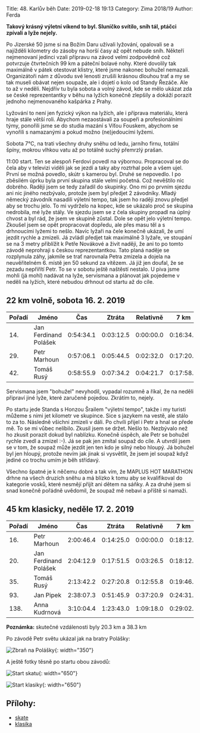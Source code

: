 Title: 48. Karlův běh
Date: 2019-02-18 19:13
Category: Zima 2018/19
Author: Ferda

**Takový krásný výletní víkend to byl. Sluníčko svítilo, sníh tál, ptáčci zpívali a lyže nejely.**

Po Jizerské 50 jsme si na Božím Daru užívali lyžování, opalovali se a najížděli kilometry do zásoby na horší časy až opět nebude sníh. Někteří nejmenovaní jedinci vzali přípravu na závod velmi zodpovědně což potvrzuje čtvrtečních 99 km a páteční bolavé nohy. Které dovolily tak maximálně v pátek otestovat klistry, které jsme nakonec bohužel nemazali. Organizátoři nám z důvodu své lenosti zrušili krásnou dlouhou trať a my se tak museli obávat nejen soupaže, ale i dojetí o kolo od Standy Řezáče. Ale to až v neděli. Nejdřív tu byla sobota a volný závod, kde se mělo ukázat zda se české reprezentantky v běhu na lyžích konečně zlepšily a dokáží porazit jednoho nejmenovaného kašpárka z Prahy.

Lyžování to není jen fyzický výkon na lyžích, ale i příprava materiálu, která hraje stále větší roli. Abychom nezaostávali za soupeři a profesionálními týmy, ponořili jsme se do studia mazání s Víťou Fouskem, abychom se vynořili s namazanými a pokud možno (ne)jedoucími lyžemi.

Sobota 7°C, na trati všechny druhy sněhu od ledu, jarního firnu, totální špíny, mokrou vlhkou vatu až po totálně suchý přemrzlý prašan.

11:00 start. Ten se alespoň Ferdovi povedl na výbornou. Propracoval se do čela aby v televizi viděli jak se jezdí a taky aby roztrhal pole a všem ujel. První se možná povedlo, skútr s kamerou byl. Druhé se nepovedlo. I po zběsilém úprku byla první skupina stále velmi početná. Což nevěštilo nic dobrého. Raději jsem se tedy zařadil do skupinky. Ono mi po prvním sjezdu ani nic jiného nezbývalo, protože jsem byl předjet 2 závodníky. Mladý německý závodník nasadili výletní tempo, tak jsem ho raději znovu předjel aby se trochu jelo. To mi vydrželo na kopec, kde se ukázalo proč se skupina nedrobila, mé lyže stály. Ve sjezdu jsem se z čela skupiny propadl na úplný chvost a byl rád, že jsem ve skupině zůstal. Dole se opět jelo výletní tempo. Zkoušel jsem se opět propracovat dopředu, ale přes masu těl a s drhnoucími lyžemi to nešlo. Navíc lyžaři na čele konečně ukázali, že umí jezdit rychle a zmizeli. Já zvládl předjet tak maximálně 3 lyžaře, ve stoupání se na 3 metry přiblížit k Petře Novákové a živit naději, že ani to po tomto závodě neprohraji s českou reprezentantkou. Tato planá naděje se rozplynula záhy, jakmile se trať narovnala Petra zmizela a dojela na neuvěřitelném 6. místě jen 50 sekund za vítězem. Já již jen doufal, že se zezadu nepřiřítí Petr. To se v sobotu ještě naštěstí nestalo. U piva jsme mohli (já mohl) nadávat na lyže, servismana a plánovat jak pojedeme v neděli na lyžích, které nebudou drhnout od startu až do cíle.

22 km volně, sobota 16. 2. 2019
-------------------------------

| Pořadí | Jméno                 | Čas       | Ztráta    | Relativně | 7 km      |
|--------|-----------------------|-----------|-----------|-----------|-----------|
| 14.    | Jan Ferdinand Polášek | 0:54:34.1 | 0:03:12.5 | 0:00:00.0 | 0:16:34.9 |
| 29.    | Petr Marhoun          | 0:57:06.1 | 0:05:44.5 | 0:02:32.0 | 0:17:20.4 |
| 42.    | Tomáš Rusý            | 0:58:55.9 | 0:07:34.2 | 0:04:21.7 | 0:17:58.1 |

Servismana jsem "bohužel" nevyhodil, vypadal rozumně a říkal, že na neděli připraví jiné lyže, které zaručeně pojedou. Zkrátím to, nejely.

Po startu jede Standa s Honzou Šrailem "výletní tempo", takže i my turisti můžeme s nimi jet kilometr ve skupince. Sice s jazykem na vestě, ale stálo to za to. Následně všichni zmizeli v dáli. Po chvíli přijel i Petr a hnal se přede mě. To se mi vůbec nelíbilo. Zkusil jsem se držet. Nešlo to. Nezbývalo než ho zkusit porazit dokud byl nablízku. Konečně úspěch, ale Petr se bohužel rychle zvedl a zmizel :-). Já se pak jen zmítal soupaž do cíle. A utvrdil jsem se v tom, že soupaž může jezdit jen ten kdo je silný nebo hloupý. Já bohužel byl jen hloupý, protože nevím jak jinak si vysvětlit, že jsem jel soupaž když jediné co trochu umím je běh střídavý.

Všechno špatné je k něčemu dobré a tak vím, že MAPLUS HOT MARATHON drhne na všech druzích sněhu a má blízko k tomu aby se kvalifikoval do kategorie vosků, které nesmějí přijít ani dětem na sáňky. A za druhé jsem si snad konečně pořádně uvědomil, že soupaž mě nebaví a příště si namaži.

45 km klasicky, neděle 17. 2. 2019
----------------------------------

| Pořadí | Jméno                 | Čas       | Ztráta    | Relativně | 7 km      | 21 km     | 27 km     | 44 km     |
|--------|-----------------------|-----------|-----------|-----------|-----------|-----------|-----------|-----------|
| 16.    | Petr Marhoun          | 2:00:46.4 | 0:14:25.0 | 0:00:00.0 | 0:18:12.6 | 0:56:15.9 | 1:14:17.4 | 1:55:35.5 |
| 20.    | Jan Ferdinand Polášek | 2:04:12.9 | 0:17:51.5 | 0:03:26.5 | 0:18:12.8 | 0:58:22.4 | 1:16:59.4 | 1:59:03.3 |
| 35.    | Tomáš Rusý            | 2:13:42.2 | 0:27:20.8 | 0:12:55.8 | 0:19:46.1 | 1:01:07.1 | 1:21:05.2 | 2:07:51.8 |
| 93.    | Jan Pipek             | 2:38:07.3 | 0:51:45.9 | 0:37:20.9 | 0:24:31.3 | 1:12:52.2 | 1:36:15.7 | 2:30:54.6 |
| 138.   | Anna Kudrnová         | 3:10:04.4 | 1:23:43.0 | 1:09:18.0 | 0:29:02.1 | 1:27:13.9 | 1:55:42.3 | 3:00:58.4 |

**Poznámka:** skutečné vzdálenosti byly 20.3 km a 38.3 km

Po závodě Petr světu ukázal jak na bratry Polášky:

![Zbraň na Polášky]({static}/static/zima-2018-19/swix-hvc.jpg){: width="350"}

A ještě fotky těsně po startu obou závodů:

![Start skatu]({static}/static/zima-2018-19/karluv-beh-skate.jpg){: width="650"}

![Start klasiky]({static}/static/zima-2018-19/karluv-beh-klasika.jpg){: width="650"}

Přílohy:
--------

- [skate]({static}/static/zima-2018-19/20190216-kb-22km-abs.pdf)
- [klasika]({static}/static/zima-2018-19/20190217-kb-45km-abs.pdf)
